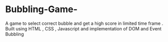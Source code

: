 # Bubbling-Game-
A game to select correct bubble and get a high score in limited time frame . Built using HTML , CSS , Javascript and implementation of DOM and Event Bubbling 
